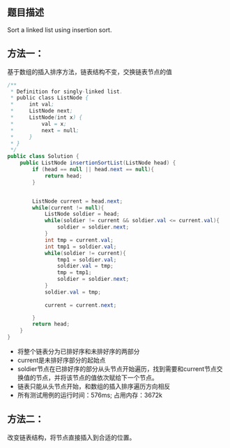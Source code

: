 ## 题目描述
Sort a linked list using insertion sort.

## 方法一：

基于数组的插入排序方法，链表结构不变，交换链表节点的值
```java
/**
 * Definition for singly-linked list.
 * public class ListNode {
 *     int val;
 *     ListNode next;
 *     ListNode(int x) {
 *         val = x;
 *         next = null;
 *     }
 * }
 */
public class Solution {
    public ListNode insertionSortList(ListNode head) {
        if (head == null || head.next == null){
            return head;
        }


        ListNode current = head.next;
        while(current != null){
            ListNode soldier = head;
            while(soldier != current && soldier.val <= current.val){
                soldier = soldier.next;
            }
            int tmp = current.val;
            int tmp1 = soldier.val;
            while(soldier != current){
                tmp1 = soldier.val;
                soldier.val = tmp;
                tmp = tmp1;
                soldier = soldier.next;
            }
            soldier.val = tmp;
            
            current = current.next;

        }
        return head;
    }
}
```

- 将整个链表分为已排好序和未排好序的两部分
- current是未排好序部分的起始点
- soldier节点在已排好序的部分从头节点开始遍历，找到需要和current节点交换值的节点，并将该节点的值依次赋给下一个节点。
- 链表只能从头节点开始，和数组的插入排序遍历方向相反
- 所有测试用例的运行时间：576ms; 占用内存：3672k

## 方法二：
改变链表结构，将节点直接插入到合适的位置。
